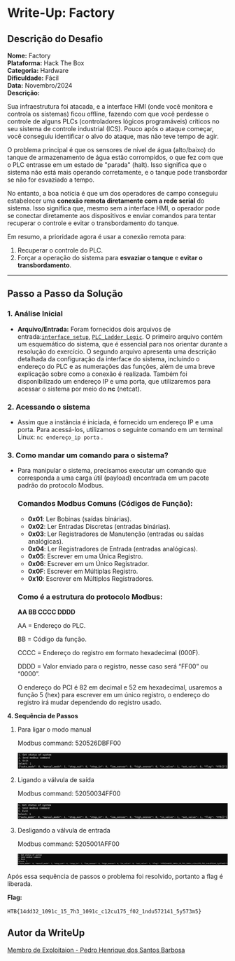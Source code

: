 # Write-Up: Factory

## Descrição do Desafio

**Nome:** Factory \
**Plataforma:** Hack The Box \
**Categoria:** Hardware \
**Dificuldade:** Fácil \
**Data:** Novembro/2024 \
**Descrição:**

Sua infraestrutura foi atacada, e a interface HMI (onde você monitora e controla os sistemas) ficou offline, fazendo com que você perdesse o controle de alguns PLCs (controladores lógicos programáveis) críticos no seu sistema de controle industrial (ICS). Pouco após o ataque começar, você conseguiu identificar o alvo do ataque, mas não teve tempo de agir.

O problema principal é que os sensores de nível de água (alto/baixo) do tanque de armazenamento de água estão corrompidos, o que fez com que o PLC entrasse em um estado de "parada" (halt). Isso significa que o sistema não está mais operando corretamente, e o tanque pode transbordar se não for esvaziado a tempo.

No entanto, a boa notícia é que um dos operadores de campo conseguiu estabelecer uma **conexão remota diretamente com a rede serial** do sistema. Isso significa que, mesmo sem a interface HMI, o operador pode se conectar diretamente aos dispositivos e enviar comandos para tentar recuperar o controle e evitar o transbordamento do tanque.

Em resumo, a prioridade agora é usar a conexão remota para:
 
1. Recuperar o controle do PLC.
2. Forçar a operação do sistema para **esvaziar o tanque** e **evitar o transbordamento**.

---

## Passo a Passo da Solução

### 1. Análise Inicial

- **Arquivo/Entrada:** Foram fornecidos dois arquivos de entrada:[`interface_setup`](https://github.com/HawkSecUnifei/Writeups/blob/main/HackTheBox/Easy/Factory/files/interface_setup.png), [`PLC_Ladder_Logic`](https://github.com/HawkSecUnifei/Writeups/blob/main/HackTheBox/Easy/Factory/files/PLC_Ladder_Logic.pdf). O primeiro arquivo contém um esquemático do sistema, que é essencial para nos orientar durante a resolução do exercício. O segundo arquivo apresenta uma descrição detalhada da configuração da interface do sistema, incluindo o endereço do PLC e as numerações das funções, além de uma breve explicação sobre como a conexão é realizada. Também foi disponibilizado um endereço IP e uma porta, que utilizaremos para acessar o sistema por meio do **nc** (netcat).

### 2. Acessando o sistema

- Assim que a instância é iniciada, é fornecido um endereço IP e uma porta. Para acessá-los, utilizamos o seguinte comando em um terminal Linux: `nc endereço_ip porta` .

### 3.  Como mandar um comando para o sistema?

- Para manipular o sistema, precisamos executar um comando que corresponda a uma carga útil (payload) encontrada em um pacote padrão do protocolo Modbus.
    
    ### **Comandos Modbus Comuns (Códigos de Função):**
    
    - **0x01**: Ler Bobinas (saídas binárias).
    - **0x02**: Ler Entradas Discretas (entradas binárias).
    - **0x03**: Ler Registradores de Manutenção (entradas ou saídas analógicas).
    - **0x04**: Ler Registradores de Entrada (entradas analógicas).
    - **0x05**: Escrever em uma Única Registro.
    - **0x06**: Escrever em um Único Registrador.
    - **0x0F**: Escrever em Múltiplas Registro.
    - **0x10**: Escrever em Múltiplos Registradores.
    
    ### **Como é a estrutura do protocolo Modbus**:
    
    **AA BB CCCC DDDD**
     
    
    AA = Endereço do PLC.
    
    BB = Código da função.
    
    CCCC = Endereço do registro em formato hexadecimal (000F).
    
    DDDD = Valor enviado para o registro, nesse caso será “FF00” ou “0000”.
    
    O endereço do PCI é 82 em decimal e 52 em hexadecimal, usaremos a função 5 (hex) para escrever em um único registro, o endereço do registro irá mudar dependendo do registro usado.
    

**4.  Sequência de Passos** 

1. Para ligar o modo manual
    
    Modbus command: 520526DBFF00
    
    ![image.png](images/image.png)
    
2. Ligando a válvula de saída
    
    Modbus command: 52050034FF00
    
    ![image.png](images/image%201.png)
    
3. Desligando a válvula de entrada
    
    Modbus command: 5205001AFF00
    
    ![image.png](images/image%202.png)
    

Após essa sequência de passos o problema foi resolvido, portanto a flag é liberada.

**Flag:**

`HTB{14dd32_1091c_15_7h3_1091c_c12cu175_f02_1ndu572141_5y573m5}`

## Autor da WriteUp

[Membro de Exploitaion - Pedro Henrique dos Santos Barbosa](https://github.com/Petw143)